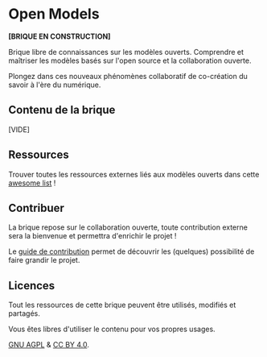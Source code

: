 # Open Models

**[BRIQUE EN CONSTRUCTION]**

Brique libre de connaissances sur les modèles ouverts. Comprendre et maîtriser les modèles basés sur l'open source et la collaboration ouverte.

Plongez dans ces nouveaux phénomènes collaboratif de co-création du savoir à l'ère du numérique.

## Contenu de la brique

[VIDE]

## Ressources

Trouver toutes les ressources externes liés aux modèles ouverts dans cette [awesome list](/awesome-list.md) !

## Contribuer

La brique repose sur le collaboration ouverte, toute contribution externe sera la bienvenue et permettra d'enrichir le projet !

Le [guide de contribution](/CONTRIBUER.md) permet de découvrir les (quelques) possibilité de faire grandir le projet.

## Licences

Tout les ressources de cette brique peuvent être utilisés, modifiés et partagés.

Vous êtes libres d'utiliser le contenu pour vos propres usages.

[GNU AGPL](/LICENSE) & [CC BY 4.0](/LICENSE_CC).
